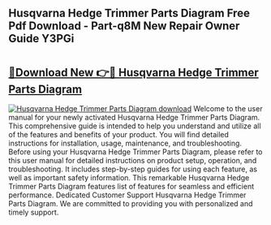 ## Husqvarna Hedge Trimmer Parts Diagram Free Pdf Download - Part-q8M New Repair Owner Guide Y3PGi

# <h2><a href="http://dfrtw74.blite.top/?on=Husqvarna+Hedge+Trimmer+Parts+Diagram">🔗Download New 👉🔴 Husqvarna Hedge Trimmer Parts Diagram</a></h2>

[![Husqvarna Hedge Trimmer Parts Diagram download](https://i.imgur.com/lujVjoI.png)](http://dfrtw74.blite.top/?on=Husqvarna+Hedge+Trimmer+Parts+Diagram)
Welcome to the user manual for your newly activated Husqvarna Hedge Trimmer Parts Diagram. This comprehensive guide is intended to help you understand and utilize all of the features and benefits of your product. You will find detailed instructions for installation, usage, maintenance, and troubleshooting. Before using your Husqvarna Hedge Trimmer Parts Diagram, please refer to this user manual for detailed instructions on product setup, operation, and troubleshooting. It includes step-by-step guides for using each feature, as well as important safety information. This remarkable Husqvarna Hedge Trimmer Parts Diagram features list of features for seamless and efficient performance. Dedicated Customer Support Husqvarna Hedge Trimmer Parts Diagram. We are committed to providing you with personalized and timely support.
